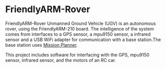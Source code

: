 FriendlyARM-Rover
======
FriendlyARM-Rover Unmanned Ground Vehicle (UGV) is an autonomous rover, using the FriendlyARM-210 board. The intelligence of the system comes from interfaces to a GPS sensor, a mpu9150 sensor, a infrared sensor and a USB WiFi adapter for communication with a base station.The base station uses [Mission Planner](http://ardupilot.com/downloads/?did=82).

This project includes software for interfacing with the GPS, mpu9150 sensor, infrared sensor, and the motors of an RC car. 
